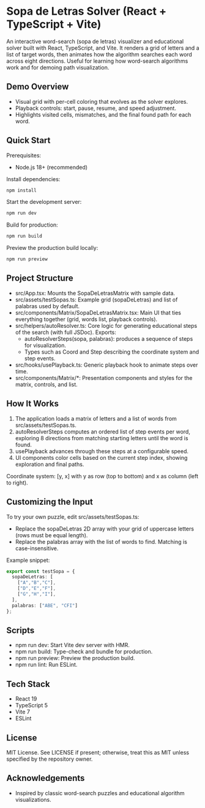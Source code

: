 # Sopa de Letras Solver (React + TypeScript + Vite)

An interactive word-search (sopa de letras) visualizer and educational solver built with React, TypeScript, and Vite. It renders a grid of letters and a list of target words, then animates how the algorithm searches each word across eight directions. Useful for learning how word-search algorithms work and for demoing path visualization.

## Demo Overview
- Visual grid with per-cell coloring that evolves as the solver explores.
- Playback controls: start, pause, resume, and speed adjustment.
- Highlights visited cells, mismatches, and the final found path for each word.

## Quick Start

Prerequisites:
- Node.js 18+ (recommended)

Install dependencies:

```bash
npm install
```

Start the development server:

```bash
npm run dev
```

Build for production:

```bash
npm run build
```

Preview the production build locally:

```bash
npm run preview
```

## Project Structure

- src/App.tsx: Mounts the SopaDeLetrasMatrix with sample data.
- src/assets/testSopas.ts: Example grid (sopaDeLetras) and list of palabras used by default.
- src/components/Matrix/SopaDeLetrasMatrix.tsx: Main UI that ties everything together (grid, words list, playback controls).
- src/helpers/autoResolver.ts: Core logic for generating educational steps of the search (with full JSDoc). Exports:
  - autoResolverSteps(sopa, palabras): produces a sequence of steps for visualization.
  - Types such as Coord and Step describing the coordinate system and step events.
- src/hooks/usePlayback.ts: Generic playback hook to animate steps over time.
- src/components/Matrix/*: Presentation components and styles for the matrix, controls, and list.

## How It Works

1. The application loads a matrix of letters and a list of words from src/assets/testSopas.ts.
2. autoResolverSteps computes an ordered list of step events per word, exploring 8 directions from matching starting letters until the word is found.
3. usePlayback advances through these steps at a configurable speed.
4. UI components color cells based on the current step index, showing exploration and final paths.

Coordinate system: [y, x] with y as row (top to bottom) and x as column (left to right).

## Customizing the Input

To try your own puzzle, edit src/assets/testSopas.ts:
- Replace the sopaDeLetras 2D array with your grid of uppercase letters (rows must be equal length).
- Replace the palabras array with the list of words to find. Matching is case-insensitive.

Example snippet:

```ts
export const testSopa = {
  sopaDeLetras: [
    ["A","B","C"],
    ["D","E","F"],
    ["G","H","I"],
  ],
  palabras: ["ABE", "CFI"]
};
```

## Scripts

- npm run dev: Start Vite dev server with HMR.
- npm run build: Type-check and bundle for production.
- npm run preview: Preview the production build.
- npm run lint: Run ESLint.

## Tech Stack

- React 19
- TypeScript 5
- Vite 7
- ESLint

## License

MIT License. See LICENSE if present; otherwise, treat this as MIT unless specified by the repository owner.

## Acknowledgements

- Inspired by classic word-search puzzles and educational algorithm visualizations.
